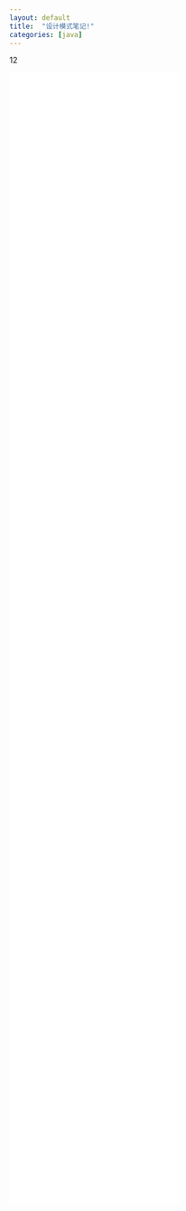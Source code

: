 ```yaml
---
layout: default
title:  "设计模式笔记!"
categories: [java]
---
```

12
<iframe id="mainiframe" height="2000" src="/html/2019-12-18-设计模式笔记.html"  frameborder="0" scrolling="auto"></iframe>
<script>
	function changeFrameHeight(){
        var iframe = document.getElementById("mainiframe");
        iframe.height=document.documentElement.clientHeight;
    }

	changeFrameHeight();
    window.onresize=function(){ changeFrameHeight();}
</script>